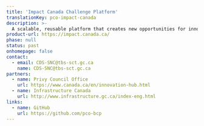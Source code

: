 ```yaml
---
title: 'Impact Canada Challenge Platform'
translationKey: pco-impact-canada
description: >-
  A scalable, reusable platform that creates new opportunities for innovators and entrepreneurs to help solve Canada’s biggest challenges.
product-url: https://impact.canada.ca/
phase: null
status: past
onhomepage: false
contact:
  - email: CDS-SNC@tbs-sct.gc.ca
    name: CDS-SNC@tbs-sct.gc.ca
partners:
  - name: Privy Council Office
    url: https://www.canada.ca/en/innovation-hub.html
  - name: Infrastructure Canada
    url: http://www.infrastructure.gc.ca/index-eng.html
links:
  - name: GitHub
    url: https://github.com/pco-bcp
---
```

